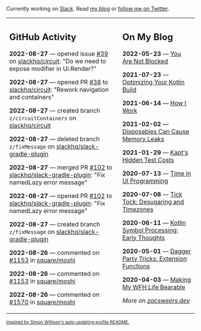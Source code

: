Currently working on [Slack](https://slack.com/). Read [my blog](https://zacsweers.dev/) or [follow me on Twitter](https://twitter.com/ZacSweers).

<table><tr><td valign="top" width="60%">

## GitHub Activity
<!-- githubActivity starts -->
**2022-08-27** — opened issue [#39](https://github.com/slackhq/circuit/issues/39) on [slackhq/circuit](https://github.com/slackhq/circuit): "Do we need to expose modifier in Ui.Render?"

**2022-08-27** — opened PR [#38](https://github.com/slackhq/circuit/pull/38) to [slackhq/circuit](https://github.com/slackhq/circuit): "Rework navigation and containers"

**2022-08-27** — created branch `z/circuitContainers` on [slackhq/circuit](https://github.com/slackhq/circuit)

**2022-08-27** — deleted branch `z/fixMessage` on [slackhq/slack-gradle-plugin](https://github.com/slackhq/slack-gradle-plugin)

**2022-08-27** — merged PR [#102](https://github.com/slackhq/slack-gradle-plugin/pull/102) to [slackhq/slack-gradle-plugin](https://github.com/slackhq/slack-gradle-plugin): "Fix namedLazy error message"

**2022-08-27** — opened PR [#102](https://github.com/slackhq/slack-gradle-plugin/pull/102) to [slackhq/slack-gradle-plugin](https://github.com/slackhq/slack-gradle-plugin): "Fix namedLazy error message"

**2022-08-27** — created branch `z/fixMessage` on [slackhq/slack-gradle-plugin](https://github.com/slackhq/slack-gradle-plugin)

**2022-08-26** — commented on [#1153](https://github.com/square/moshi/pull/1153#issuecomment-1229083747) in [square/moshi](https://github.com/square/moshi)

**2022-08-26** — commented on [#1153](https://github.com/square/moshi/pull/1153#issuecomment-1229081582) in [square/moshi](https://github.com/square/moshi)

**2022-08-26** — commented on [#1570](https://github.com/square/moshi/issues/1570#issuecomment-1229059257) in [square/moshi](https://github.com/square/moshi)
<!-- githubActivity ends -->
</td><td valign="top" width="40%">

## On My Blog
<!-- blog starts -->
**2022-05-23** — [You Are Not Blocked](https://www.zacsweers.dev/you-are-not-blocked/)

**2021-07-23** — [Optimizing Your Kotlin Build](https://www.zacsweers.dev/optimizing-your-kotlin-build/)

**2021-06-14** — [How I Work](https://www.zacsweers.dev/how-i-work/)

**2021-02-02** — [Disposables Can Cause Memory Leaks](https://www.zacsweers.dev/disposables-can-cause-memory-leaks/)

**2021-01-29** — [Kapt's Hidden Test Costs](https://www.zacsweers.dev/kapts-hidden-test-costs/)

**2020-07-13** — [Time in UI Programming](https://www.zacsweers.dev/time-in-ui/)

**2020-07-08** — [Tick Tock: Desugaring and Timezones](https://www.zacsweers.dev/ticktock-desugaring-timezones/)

**2020-06-11** — [Kotlin Symbol Processing: Early Thoughts](https://www.zacsweers.dev/kotlin-symbol-processor-early-thoughts/)

**2020-05-01** — [Dagger Party Tricks: Extension Functions](https://www.zacsweers.dev/dagger-party-tricks-extension-functions/)

**2020-04-03** — [Making My WFH Life Bearable](https://www.zacsweers.dev/making-wfh-life-bearable/)
<!-- blog ends -->
_More on [zacsweers.dev](https://zacsweers.dev/)_
</td></tr></table>

<sub><a href="https://simonwillison.net/2020/Jul/10/self-updating-profile-readme/">Inspired by Simon Willison's auto-updating profile README.</a></sub>